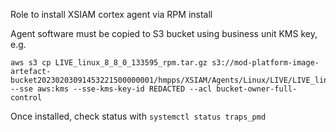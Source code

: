 Role to install XSIAM cortex agent via RPM install

Agent software must be copied to S3 bucket using business unit KMS key, e.g.

```
aws s3 cp LIVE_linux_8_8_0_133595_rpm.tar.gz s3://mod-platform-image-artefact-bucket20230203091453221500000001/hmpps/XSIAM/Agents/Linux/LIVE/LIVE_linux_8_8_0_133595_rpm.tar.gz --sse aws:kms --sse-kms-key-id REDACTED --acl bucket-owner-full-control
```

Once installed, check status with `systemctl status traps_pmd`
